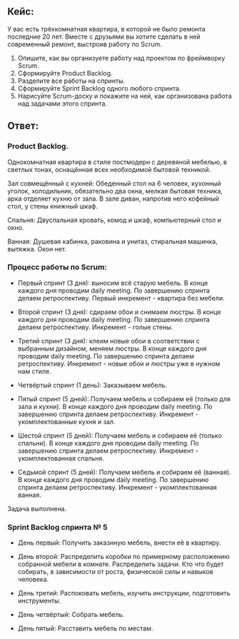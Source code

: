 ## Кейс:
У вас есть трёхкомнатная квартира, в которой не было ремонта последние 20 лет. Вместе с друзьями вы хотите сделать в ней современный ремонт, выстроив работу по Scrum.

1. Опишите, как вы организуете работу над проектом по фреймворку Scrum.
2. Сформируйте Product Backlog.
3. Разделите все работы на спринты.
4. Сформируйте Sprint Backlog одного любого спринта.
5. Нарисуйте Scrum-доску и покажите на ней, как организована работа над задачами этого спринта.

## Ответ:
### Product Backlog. 
Однокомнатная квартира в стиле постмодерн с деревяной мебелью, в светлых тонах, оснащённая всех необходимой бытовой техникой.

Зал совмещённый с кухней: Обеденный стол на 6 человек, кухонный уголок, холодильник, обязательно два окна, мелкая бытовая техника, арка отделяет кухню от зала. В зале диван, напротив него кофейный стол, у стены книжный шкаф.

Спальня: Двуспальная кровать, комод и шкаф, компьютерный стол и окно.

Ванная: Душевая кабинка, раковина и унитаз, стиральная машинка, вытяжка. Окон нет.

### Процесс работы по Scrum: 
- Первый спринт (3 дня): выносим всё старую мебель. В конце каждого дня проводим daily meeting. По завершению спринта делаем ретроспективу. Первый инкремент - квартира без мебели.

- Второй спринт (3 дня): сдираем обои и снимаем люстры. В конце каждого дня проводим daily meeting. По завершению спринта делаем ретроспективу. Инкремент - голые стены.

- Третий спринт (3 дня): клеим новые обои в соответствии с выбранным дизайном, меняем люстры. В конце каждого дня проводим daily meeting. По завершению спринта делаем ретроспективу. Инкремент - новые обои и люстры уже в нужном нам стиле.

- Четвёртый спринт (1 день): Заказываем мебель.

- Пятый спринт (5 дней): Получаем мебель и собираем её (только для зала и кухни). В конце каждого дня проводим daily meeting. По завершению спринта делаем ретроспективу. Инкремент - укомплектованные кухня и зал.

- Шестой спринт (5 дней): Получаем мебель и собираем её (только спальни). В конце каждого дня проводим daily meeting. По завершению спринта делаем ретроспективу. Инкремент - укомплектованная спальня.

- Седьмой спринт (5 дней): Получаем мебель и собираем её (ванная). В конце каждого дня проводим daily meeting. По завершению спринта делаем ретроспективу. Инкремент - укомплектованная ванная.

Задача выполнена.

### Sprint Backlog спринта № 5

- День первый: Получить заказнную мебель, внести её в квартиру.
- День второй: Распределить коробки по примерному расположению собранной мебели в комнате. Распределить задачи. Кто что будет собирать, в зависимости от роста, физической силы и навыков человека.

- День третий: Распоковать мебель, изучить инструкции, подготовить инструменты.

- День четвёртый: Собрать мебель.

- День пятый: Расставить мебель по местам.